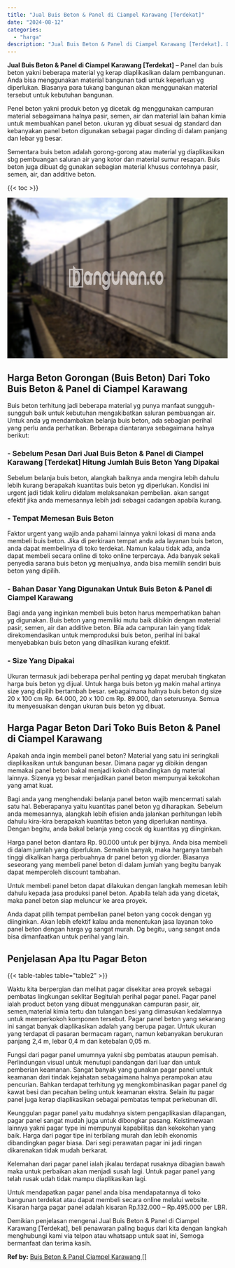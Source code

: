 ```yaml
---
title: "Jual Buis Beton & Panel di Ciampel Karawang [Terdekat]"
date: "2024-08-12"
categories: 
  - "harga"
description: "Jual Buis Beton & Panel di Ciampel Karawang [Terdekat]. Demikian penjelasan mengenai Jual Buis Beton & Panel di Ciampel Karawang [Terdekat], beli penawaran..."
---
```


**Jual Buis Beton & Panel di Ciampel Karawang \[Terdekat\]** – Panel dan buis beton yakni beberapa material yg kerap diaplikasikan dalam pembangunan. Anda bisa menggunakan material bangunan tadi untuk keperluan yg diperlukan. Biasanya para tukang bangunan akan menggunakan material tersebut untuk kebutuhan bangunan.

Penel beton yakni produk beton yg dicetak dg menggunakan campuran material sebagaimana halnya pasir, semen, air dan material lain bahan kimia untuk membuahkan panel beton. ukuran yg dibuat sesuai dg standard dan kebanyakan panel beton digunakan sebagai pagar dinding di dalam panjang dan lebar yg besar.

Sementara buis beton adalah gorong-gorong atau material yg diaplikasikan sbg pembuangan saluran air yang kotor dan material sumur resapan. Buis beton juga dibuat dg gunakan sebagian material khusus contohnya pasir, semen, air, dan additive beton.

{{< toc >}}

![Jual Buis Beton & Panel di Ciampel Karawang [Terdekat]](/images/jual-panel-buis-beton-murah-37.png)

## Harga Beton Gorongan (Buis Beton) Dari Toko Buis Beton & Panel di Ciampel Karawang

Buis beton terhitung jadi beberapa material yg punya manfaat sungguh-sungguh baik untuk kebutuhan mengakibatkan saluran pembuangan air. Untuk anda yg mendambakan belanja buis beton, ada sebagian perihal yang perlu anda perhatikan. Beberapa diantaranya sebagaimana halnya berikut:

### \- Sebelum Pesan Dari Jual Buis Beton & Panel di Ciampel Karawang \[Terdekat\] Hitung Jumlah Buis Beton Yang Dipakai

Sebelum belanja buis beton, alangkah baiknya anda mengira lebih dahulu lebih kurang berapakah kuantitas buis beton yg diperlukan. Kondisi ini urgent jadi tidak keliru didalam melaksanakan pembelian. akan sangat efektif jika anda memesannya lebih jadi sebagai cadangan apabila kurang.

### \- Tempat Memesan Buis Beton

Faktor urgent yang wajib anda pahami lainnya yakni lokasi di mana anda membeli buis beton. Jika di perkiraan tempat anda ada layanan buis beton, anda dapat membelinya di toko terdekat. Namun kalau tidak ada, anda dapat membeli secara online di toko online terpercaya. Ada banyak sekali penyedia sarana buis beton yg menjualnya, anda bisa memilih sendiri buis beton yang dipilih.

### \- Bahan Dasar Yang Digunakan Untuk Buis Beton & Panel di Ciampel Karawang

Bagi anda yang inginkan membeli buis beton harus memperhatikan bahan yg digunakan. Buis beton yang memiliki mutu baik dibikin dengan material pasir, semen, air dan additive beton. Bila ada campuran lain yang tidak direkomendasikan untuk memproduksi buis beton, perihal ini bakal menyebabkan buis beton yang dihasilkan kurang efektif.

### \- Size Yang Dipakai

Ukuran termasuk jadi beberapa perihal penting yg dapat merubah tingkatan harga buis beton yg dijual. Untuk harga buis beton yg makin mahal artinya size yang dipilih bertambah besar. sebagaimana halnya buis beton dg size 20 x 100 cm Rp. 64.000, 20 x 100 cm Rp. 89.000, dan seterusnya. Semua itu menyesuaikan dengan ukuran buis beton yg dibuat.

## Harga Pagar Beton Dari Toko Buis Beton & Panel di Ciampel Karawang

Apakah anda ingin membeli panel beton? Material yang satu ini seringkali diaplikasikan untuk bangunan besar. Dimana pagar yg dibikin dengan memakai panel beton bakal menjadi kokoh dibandingkan dg material lainnya. Sizenya yg besar menjadikan panel beton mempunyai kekokohan yang amat kuat.

Bagi anda yang menghendaki belanja panel beton wajib mencermati salah satu hal. Beberapanya yaitu kuantitas panel beton yg diharapkan. Sebelum anda memesannya, alangkah lebih efisien anda jalankan perhitungan lebih dahulu kira-kira berapakah kuantitas beton yang diperlukan nantinya. Dengan begitu, anda bakal belanja yang cocok dg kuantitas yg diinginkan.

Harga panel beton diantara Rp. 90.000 untuk per bijinya. Anda bisa membeli di dalam jumlah yang diperlukan. Semakin banyak, maka harganya tambah tinggi dikalikan harga perbuahnya dr panel beton yg diorder. Biasanya seseorang yang membeli panel beton di dalam jumlah yang begitu banyak dapat memperoleh discount tambahan.

Untuk membeli panel beton dapat dilakukan dengan langkah memesan lebih dahulu kepada jasa produksi panel beton. Apabila telah ada yang dicetak, maka panel beton siap meluncur ke area proyek.

Anda dapat pilih tempat pembelian panel beton yang cocok dengan yg diinginkan. Akan lebih efektif kalau anda menentukan jasa layanan toko panel beton dengan harga yg sangat murah. Dg begitu, uang sangat anda bisa dimanfaatkan untuk perihal yang lain.

## Penjelasan Apa Itu Pagar Beton

{{< table-tables table="table2" >}}

Waktu kita berpergian dan melihat pagar disekitar area proyek sebagai pembatas lingkungan seklitar Begitulah perihal pagar panel. Pagar panel ialah product beton yang dibuat menggunakan campuran pasir, air, semen,material kimia tertu dan tulangan besi yang dimasukan kedalamnya untuk memperkokoh komponen tersebut. Pagar panel beton yang sekarang ini sangat banyak diaplikasikan adalah yang berupa pagar. Untuk ukuran yang terdapat di pasaran bermacam ragam, namun kebanyakan berukuran panjang 2,4 m, lebar 0,4 m dan ketebalan 0,05 m.

Fungsi dari pagar panel umumnya yakni sbg pembatas ataupun pemisah. Perlindungan visual untuk menutupi pandangan dari luar dan untuk pemberian keamanan. Sangat banyak yang gunakan pagar panel untuk keamanan dari tindak kejahatan sebagaimana halnya perampokan atau pencurian. Bahkan terdapat terhitung yg mengkombinasikan pagar panel dg kawat besi dan pecahan beling untuk keamanan ekstra. Selain itu pagar panel juga kerap diaplikasikan sebagai pembatas tempat perkebunan dll.

Keunggulan pagar panel yaitu mudahnya sistem pengaplikasian dilapangan, pagar panel sangat mudah juga untuk dibongkar pasang. Keistimewaan lainnya yakni pagar type ini mempunyai kapabilitas dan kekokohan yang baik. Harga dari pagar tipe ini terbilang murah dan lebih ekonomis dibandingkan pagar biasa. Dari segi perawatan pagar ini jadi ringan dikarenakan tidak mudah berkarat.

Kelemahan dari pagar panel ialah jikalau terdapat rusaknya dibagian bawah maka untuk perbaikan akan menjadi susah lagi. Untuk pagar panel yang telah rusak udah tidak mampu diaplikasikan lagi.

Untuk mendapatkan pagar panel anda bisa mendapatannya di toko bangunan terdekat atau dapat membeli secara online melalui website. Kisaran harga pagar panel adalah kisaran Rp.132.000 – Rp.495.000 per LBR.

Demikian penjelasan mengenai Jual Buis Beton & Panel di Ciampel Karawang \[Terdekat\], beli penawaran paling bagus dari kita dengan langkah menghubungi kami via telpon atau whatsapp untuk saat ini, Semoga bermanfaat dan terima kasih.

**Ref by:** [Buis Beton & Panel Ciampel Karawang []](https://id.wikipedia.org/wiki/Buis)
